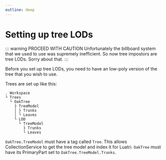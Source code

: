 ```yaml
---
outline: deep
---
```


# Setting up tree LODs

::: warning PROCEED WITH CAUTION
Unfortunately the billboard system that we used to use was supremely inefficient. So now tree impostors are tree LODs. Sorry about that.
:::

Before you set up tree LODs, you need to have an low-poly version of the tree that you wish to use.

Trees are set up like this:
```
. Workspace
└ Trees
  └ OakTree
    ├ TreeModel
    │ ├ Trunks
    │ └ Leaves
    └ LOD
      └ TreeModel
        ├ Trunks
        └ Leaves
```

`OakTree.TreeModel` must have a tag called `Tree`. This allows CollectionService to get the tree model and index it for Luatri.
`OakTree` must have its PrimaryPart set to `OakTree.TreeModel.Trunks`.